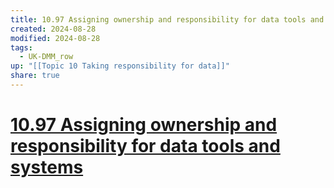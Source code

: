 ```yaml
---
title: 10.97 Assigning ownership and responsibility for data tools and systems
created: 2024-08-28
modified: 2024-08-28
tags:
  - UK-DMM_row
up: "[[Topic 10 Taking responsibility for data]]"
share: true
---
```

# [10.97 Assigning ownership and responsibility for data tools and systems](10.97%20Assigning%20ownership%20and%20responsibility%20for%20data%20tools%20and%20systems.md)

